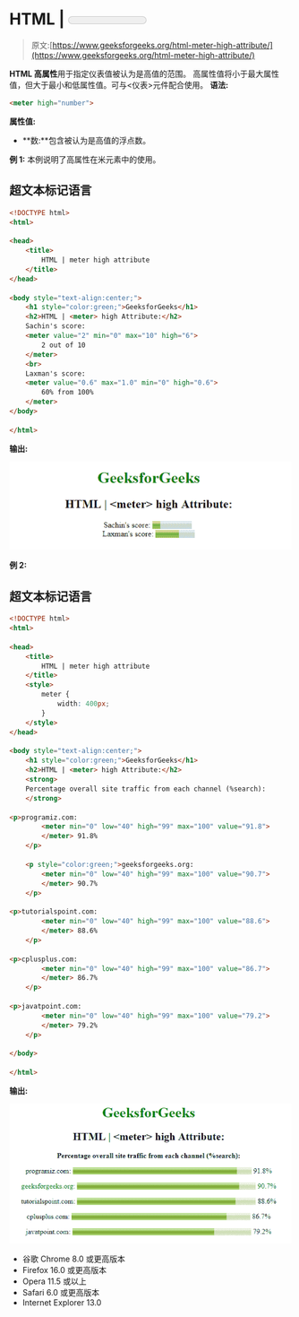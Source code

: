 # HTML | <meter>高属性</meter>

> 原文:[https://www.geeksforgeeks.org/html-meter-high-attribute/](https://www.geeksforgeeks.org/html-meter-high-attribute/)

**HTML 高属性**用于指定仪表值被认为是高值的范围。
高属性值将小于最大属性值，但大于最小和低属性值。可与<仪表>元件配合使用。
**语法:**

```html
<meter high="number">
```

**属性值:**

*   **数:**包含被认为是高值的浮点数。

**例 1:** 本例说明了高属性在米元素中的使用。

## 超文本标记语言

```html
<!DOCTYPE html>
<html>

<head>
    <title>
        HTML | meter high attribute
    </title>
</head>

<body style="text-align:center;">
    <h1 style="color:green;">GeeksforGeeks</h1>
    <h2>HTML | <meter> high Attribute:</h2>
    Sachin's score:
    <meter value="2" min="0" max="10" high="6">
        2 out of 10
    </meter>
    <br>
    Laxman's score:
    <meter value="0.6" max="1.0" min="0" high="0.6">
        60% from 100%
    </meter>
</body>

</html>
```

**输出:**

![](img/b87a4aa7ad25d821062784abc3e7cb1e.png)

**例 2:**

## 超文本标记语言

```html
<!DOCTYPE html>
<html>

<head>
    <title>
        HTML | meter high attribute
    </title>
    <style>
        meter {
            width: 400px;
        }
    </style>
</head>

<body style="text-align:center;">
    <h1 style="color:green;">GeeksforGeeks</h1>
    <h2>HTML | <meter> high Attribute:</h2>
    <strong>
    Percentage overall site traffic from each channel (%search):
    </strong>

<p>programiz.com:
        <meter min="0" low="40" high="99" max="100" value="91.8">
        </meter> 91.8%
    </p>

    <p style="color:green;">geeksforgeeks.org:
        <meter min="0" low="40" high="99" max="100" value="90.7">
        </meter> 90.7%
    </p>

<p>tutorialspoint.com:
        <meter min="0" low="40" high="99" max="100" value="88.6">
        </meter> 88.6%
    </p>

<p>cplusplus.com:
        <meter min="0" low="40" high="99" max="100" value="86.7">
        </meter> 86.7%
    </p>

<p>javatpoint.com:
        <meter min="0" low="40" high="99" max="100" value="79.2">
        </meter> 79.2%
    </p>

</body>

</html>
```

**输出:**

![](img/99958a676f4f57e3a63bf31ad3a1be17.png)

*   谷歌 Chrome 8.0 或更高版本
*   Firefox 16.0 或更高版本
*   Opera 11.5 或以上
*   Safari 6.0 或更高版本
*   Internet Explorer 13.0